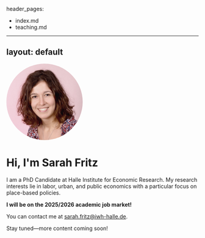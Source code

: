 header_pages:
  - index.md
  - teaching.md

---
layout: default
---

<img src="profile.jpg" alt="Profile photo" style="width: 200px; border-radius: 50%;">

# Hi, I'm Sarah Fritz

I am a PhD Candidate at Halle Institute for Economic Research. My research interests lie in labor, urban, and public economics with a particular focus on place-based policies.

**I will be on the 2025/2026 academic job market!**

You can contact me at [sarah.fritz@iwh-halle.de](sarah.fritz@iwh-halle.de).

Stay tuned—more content coming soon!

